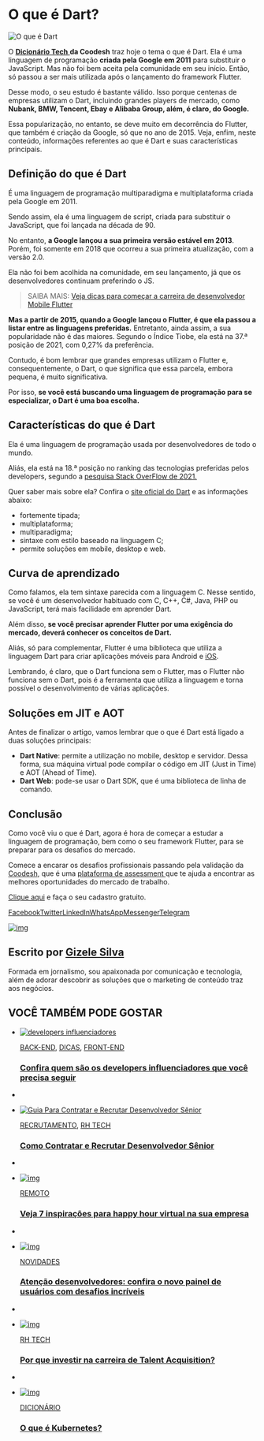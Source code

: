 # O que é Dart?



![O que é Dart](https://coodesh.com/blog/wp-content/uploads/2022/01/o-que-e-Dart-1152x648.png)

O [**Dicionário Tech** ](https://coodesh.com/blog/dicionario/)**da Coodesh** traz hoje o tema o que é Dart. Ela é uma linguagem de programação **criada pela Google em 2011** para substituir o JavaScript. Mas não foi bem aceita pela comunidade em seu início. Então, só passou a ser mais utilizada após o lançamento do framework Flutter. 

Desse modo, o seu estudo é bastante válido. Isso porque centenas de empresas utilizam o Dart, incluindo grandes players de mercado, como **Nubank, BMW, Tencent, Ebay e Alibaba Group, além, é claro, do Google.** 

Essa popularização, no entanto, se deve muito em decorrência do Flutter, que também é criação da Google, só que no ano de 2015. Veja, enfim, neste conteúdo, informações referentes ao que é Dart e suas características principais. 

## Definição do que é Dart

É uma linguagem de programação multiparadigma e multiplataforma criada pela Google em 2011. 

Sendo assim, ela é uma linguagem de script, criada para substituir o JavaScript, que foi lançada na década de 90. 

No entanto, **a Google lançou a sua primeira versão estável em 2013**. Porém, foi somente em 2018 que ocorreu a sua primeira atualização, com a versão 2.0. 

Ela não foi bem acolhida na comunidade, em seu lançamento, já que os desenvolvedores continuam preferindo o JS. 

> SAIBA MAIS: [Veja dicas para começar a carreira de desenvolvedor Mobile Flutter](https://coodesh.com/blog/candidates/carreiras/mobile-flutter/)

**Mas a partir de 2015, quando a Google lançou o Flutter, é que ela passou a listar entre as linguagens preferidas.** Entretanto, ainda assim, a sua popularidade não é das maiores. Segundo o Índice Tiobe, ela está na 37.ª posição de 2021, com 0,27% da preferência. 

Contudo, é bom lembrar que grandes empresas utilizam o Flutter e, consequentemente, o Dart, o que significa que essa parcela, embora pequena, é muito significativa. 

Por isso, **se você está buscando uma linguagem de programação para se especializar, o Dart é uma boa escolha.** 

## Características do que é Dart

Ela é uma linguagem de programação usada por desenvolvedores de todo o mundo. 

Aliás, ela está na 18.ª posição no ranking das tecnologias preferidas pelos developers, segundo a [pesquisa Stack OverFlow de 2021.](https://insights.stackoverflow.com/survey/2021#most-popular-technologies-language) 

Quer saber mais sobre ela? Confira o [site oficial do Dart](https://dart.dev/) e as informações abaixo: 

- fortemente tipada; 
- multiplataforma;
- multiparadigma; 
- sintaxe com estilo baseado na linguagem C; 
- permite soluções em mobile, desktop e web. 

## Curva de aprendizado 

Como falamos, ela tem sintaxe parecida com a linguagem C. Nesse sentido, se você é um desenvolvedor habituado com C, C++, C#, Java, PHP ou JavaScript, terá mais facilidade em aprender Dart. 

Além disso, **se você precisar aprender Flutter por uma exigência do mercado, deverá conhecer os conceitos de Dart.** 

Aliás, só para complementar, Flutter é uma biblioteca que utiliza a linguagem Dart para criar aplicações móveis para Android e [iOS](https://coodesh.com/blog/candidates/carreiras/como-entrar-no-mercado-de-desenvolvimento-ios/). 

Lembrando, é claro, que o Dart funciona sem o Flutter, mas o Flutter não funciona sem o Dart, pois é a ferramenta que utiliza a linguagem e torna possível o desenvolvimento de várias aplicações. 

## Soluções em JIT e AOT 

Antes de finalizar o artigo, vamos lembrar que o que é Dart está ligado a duas soluções principais: 

- **Dart Native**: permite a utilização no mobile, desktop e servidor. Dessa forma, sua máquina virtual pode compilar o código em JIT (Just in Time) e AOT (Ahead of Time). 
- **Dart Web**: pode-se usar o Dart SDK, que é uma biblioteca de linha de comando. 

## Conclusão 

Como você viu o que é Dart, agora é hora de começar a estudar a linguagem de programação, bem como o seu framework Flutter, para se preparar para os desafios do mercado. 

Comece a encarar os desafios profissionais passando pela validação da [Coodesh](https://coodesh.com/), que é uma [plataforma de assessment ](https://coodesh.com/blog/rh-tech/code-assessment-platform/)que te ajuda a encontrar as melhores oportunidades do mercado de trabalho. 

[Clique aqui](https://coodesh.com/desenvolvedores) e faça o seu cadastro gratuito.

[Facebook](https://coodesh.com/#facebook)[Twitter](https://coodesh.com/#twitter)[LinkedIn](https://coodesh.com/#linkedin)[WhatsApp](https://coodesh.com/#whatsapp)[Messenger](https://coodesh.com/#facebook_messenger)[Telegram](https://coodesh.com/#telegram)

[![img](https://secure.gravatar.com/avatar/de22c946307756f9bf6c898d49277e2a?s=80&d=mm&r=g)](https://coodesh.com/blog/author/gizele/)

## Escrito por [Gizele Silva](https://coodesh.com/blog/author/gizele/)

Formada em jornalismo, sou apaixonada por comunicação e tecnologia, além de adorar descobrir as soluções que o marketing de conteúdo traz aos negócios.

## VOCÊ TAMBÉM PODE GOSTAR

- [![developers influenciadores](https://coodesh.com/blog/wp-content/uploads/2021/11/Artigo-142-364x205.jpg)](https://coodesh.com/blog/candidates/dicas/developers-influenciadores/)

  [BACK-END](https://coodesh.com/blog/candidates/backend/), [DICAS](https://coodesh.com/blog/candidates/dicas/), [FRONT-END](https://coodesh.com/blog/candidates/frontend/)

  ### [Confira quem são os developers influenciadores que você precisa seguir](https://coodesh.com/blog/candidates/dicas/developers-influenciadores/)

-  

- [![Guia Para Contratar e Recrutar Desenvolvedor Sênior](https://coodesh.com/blog/wp-content/uploads/2021/10/contratar-dev-senior-364x205.jpg)](https://coodesh.com/blog/rh-tech/recrutamento/como-contratar-desenvolvedor-senior/)

  [RECRUTAMENTO](https://coodesh.com/blog/rh-tech/recrutamento/), [RH TECH](https://coodesh.com/blog/rh-tech/)

  ### [Como Contratar e Recrutar Desenvolvedor Sênior](https://coodesh.com/blog/rh-tech/recrutamento/como-contratar-desenvolvedor-senior/)

-  

- [![img](https://coodesh.com/blog/wp-content/uploads/2021/08/happy-hour-remoto-364x205.jpg)](https://coodesh.com/blog/rh-tech/remoto/veja-7-inspiracoes-para-happy-hour-virtual-na-sua-empresa/)

  [REMOTO](https://coodesh.com/blog/rh-tech/remoto/)

  ### [Veja 7 inspirações para happy hour virtual na sua empresa](https://coodesh.com/blog/rh-tech/remoto/veja-7-inspiracoes-para-happy-hour-virtual-na-sua-empresa/)

-  

- [![img](https://coodesh.com/blog/wp-content/uploads/2021/03/devs-mudancas-na-plataforma-364x205.jpg)](https://coodesh.com/blog/produto/novidades/atencao-devs-confira-o-novo-painel-de-usuarios-com-desafios-incriveis/)

  [NOVIDADES](https://coodesh.com/blog/produto/novidades/)

  ### [Atenção desenvolvedores: confira o novo painel de usuários com desafios incríveis](https://coodesh.com/blog/produto/novidades/atencao-devs-confira-o-novo-painel-de-usuarios-com-desafios-incriveis/)

-  

- [![img](https://coodesh.com/blog/wp-content/uploads/2021/05/Talent-Acquisition-1-364x205.jpg)](https://coodesh.com/blog/rh-tech/por-que-investir-na-carreira-de-talent-acquisition/)

  [RH TECH](https://coodesh.com/blog/rh-tech/)

  ### [Por que investir na carreira de Talent Acquisition?](https://coodesh.com/blog/rh-tech/por-que-investir-na-carreira-de-talent-acquisition/)

-  

- [![img](https://coodesh.com/blog/wp-content/uploads/2021/05/kubernetes-364x205.png)](https://coodesh.com/blog/dicionario/o-que-e-kubernetes/)

  [DICIONÁRIO](https://coodesh.com/blog/dicionario/)

  ### [O que é Kubernetes?](https://coodesh.com/blog/dicionario/o-que-e-kubernetes/)